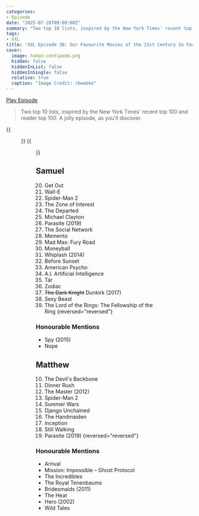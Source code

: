 ```yaml
---
categories:
- Episode
date: "2025-07-28T09:00:00Z"
summary: "Two top 10 lists, inspired by the New York Times' recent top 100 and reader top 100. A jolly episode, as you'll discover."
tags:
- XXL
title: 'XXL Episode 38: Our Favourite Movies of the 21st Century So Far'
cover: 
  image: human-centipede.png
  hidden: false
  hiddenInList: false
  hiddenInSingle: false
  relative: true
  caption: "Image Credit: rbwobke" 
---
```


[Play Episode](https://www.patreon.com/posts/xxl-episode-38-135096886)
> Two top 10 lists, inspired by the New York Times' recent top 100 and reader top 100. A jolly episode, as you'll discover.

{{<figure 
    src="castle-island.png" 
    alt="Castle Island">}}
{{<figure 
    src="spotify.png" 
    alt="Spotify">}}

## Samuel
20. Get Out
19. Wall-E
18. Spider-Man 2
17. The Zone of Interest
16. The Departed
15. Michael Clayton
14. Parasite (2019)
13. The Social Network
12. Memento
11. Mad Max: Fury Road
10. Moneyball
9. Whiplash (2014)
8. Before Sunset
7. American Psycho
6. A.I. Artificial Intelligence
5. Tár 
4. Zodiac 
3. ~~The Dark Knight~~ Dunkirk (2017)
2. Sexy Beast
1. The Lord of the Rings: The Fellowship of the Ring
{reversed="reversed"}

### Honourable Mentions
- Spy (2015)
- Nope

## Matthew
10. The Devil's Backbone
9. Dinner Rush
8. The Master (2012)
7. Spider-Man 2
6. Summer Wars
5. Django Unchained
4. The Handmaiden
3. Inception
2. Still Walking
1. Parasite (2019)
{reversed="reversed"}

### Honourable Mentions
- Arrival
- Mission: Impossible – Ghost Protocol
- The Incredibles 
- The Royal Tenenbaums
- Bridesmaids (2011)
- The Heat
- Hero (2002)
- Wild Tales